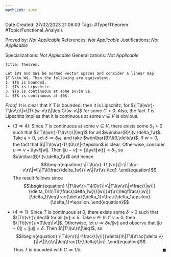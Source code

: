```yaml
---
mathLink: auto
---
```


<div class="topSpace"></div>

Date Created: 27/02/2023 21:06:03
Tags: #Type/Theorem #Topic/Functional_Analysis

Proved by: <i>Not Applicable</i>
References: <i>Not Applicable</i>
Justifications: <i>Not Applicable</i>

Specializations: <i>Not Applicable</i>
Generalizations: <i>Not Applicable</i>

``` ad-Theorem
title: Theorem.

Let $V$ and $W$ be normed vector spaces and consider a linear map $T:V\to W$. Then the following are equivalent.
1. $T$ is bounded.
2. $T$ is Lipschitz.
3. $T$ is continuous at some $v\in V$.
4. $T$ is continuous at $0$.

```

<i>Proof.</i> It is clear that if $T$ is bounded, then it is Lipschitz, for $\|T\l(w\r)-T\l(v\r)\|=\|T\l(w-v\r)\|\leq C\|w-v\|$ for some $C>0$. Also, the fact $T$ is Lipschitz implies that it is continuous at some $v\in V$ is obvious.
* ($3\Rightarrow4$): Since $T$ is continuous at some $v\in V$, there exists some $\delta_1>0$ such that $\|T\l(w\r)-T\l(v\r)\|\leq1$ for all $w\in\bar{B}\l(v,\delta_1\r)$. Take $\epsilon>0$, set $\delta\coloneqq\delta_1\epsilon$, and take $w\in\bar{B}\l(0,\delta\r)$. If $w=0$, the fact that $\|T\l(w\r)-T\l(0\r)\|<\epsilon$ is clear. Otherwise, consider $u\coloneqq v+\delta_1w/\|w\|$. Then $\|u-v\|=\|\delta_1w/\|w\|\|=\delta_1$, so $u\in\bar{B}\l(v,\delta_1\r)$ and hence
    $$\begin{equation}
        \|T\l(u\r)-T\l(v\r)\|=\|T\l(u-v\r)\|=\l\|T\l(\frac{\delta_1w}{\|w\|}\r)\r\|\leq1.
    \end{equation}$$
    The result follows since
    $$\begin{equation}
        \|T\l(w\r)-T\l(0\r)\|=\|T\l(w\r)\|=\frac{\|w\|}{\delta_1}\l\|T\l(\frac{\delta_1w}{\|w\|}\r)\r\|\leq\frac{\|w\|}{\delta_1}\leq\frac{\delta}{\delta_1}=\frac{\delta_1\epsilon}{\delta_1}=\epsilon.
    \end{equation}$$

* ($4\Rightarrow1$): Since $T$ is continuous at $0$, there exists some $\delta>0$ such that $\|T\l(v\r)\|\leq1$ for all $\|v\|\leq\delta$. Take $v\in V$. If $v=0$, then $\|T\l(v\r)\|=0\leq\|v\|$. Otherwise, let $u\coloneqq \delta v/\|v\|$ and observe that $\|u-0\|=\|u\|=\delta$. Then $\|T\l(u\r)\|\leq1$, so
    $$\begin{equation}
        \|T\l(v\r)\|=\frac{\|v\|}{\delta}\l\|T\l(\frac{\delta v}{\|v\|}\r)\r\|\leq\frac{1}{\delta}\|v\|.
    \end{equation}$$
    Thus $T$ is bounded with $C\coloneqq1/\delta$.<span style="float:right;">$\blacksquare$</span>
